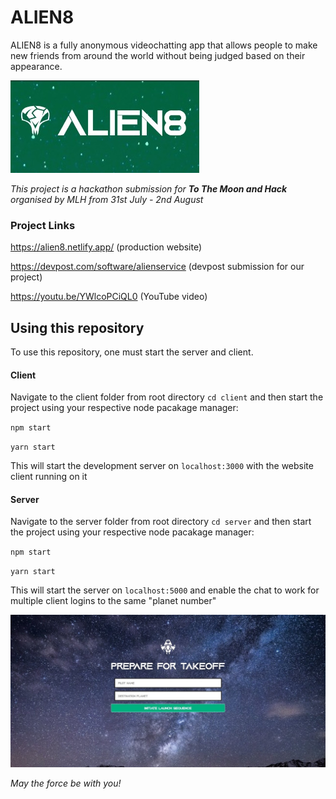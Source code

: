 # ALIEN8
ALIEN8 is a fully anonymous videochatting app that allows people to make new friends from around the world without being judged based on their appearance. 

![ALIEN8 Logo](client/src/assets/logo.jpeg?raw=true "Logo")

_This project is a hackathon submission for **To The Moon and Hack** organised by MLH from 31st July - 2nd August_

### Project Links
https://alien8.netlify.app/ (production website)

https://devpost.com/software/alienservice (devpost submission for our project)

https://youtu.be/YWlcoPCiQL0 (YouTube video)

## Using this repository 
To use this repository, one must start the server and client.
#### Client
Navigate to the client folder from root directory `cd client` and then start the project using your respective node pacakage manager:

`npm start`

`yarn start`

This will start the development server on `localhost:3000` with the website client running on it
#### Server
Navigate to the server folder from root directory `cd server` and then start the project using your respective node pacakage manager:

`npm start`

`yarn start`

This will start the server on `localhost:5000` and enable the chat to work for multiple client logins to the same "planet number"

![Opening Screen](client/src/assets/screen.jpeg?raw=true "Opening Screen")

*May the force be with you!*
